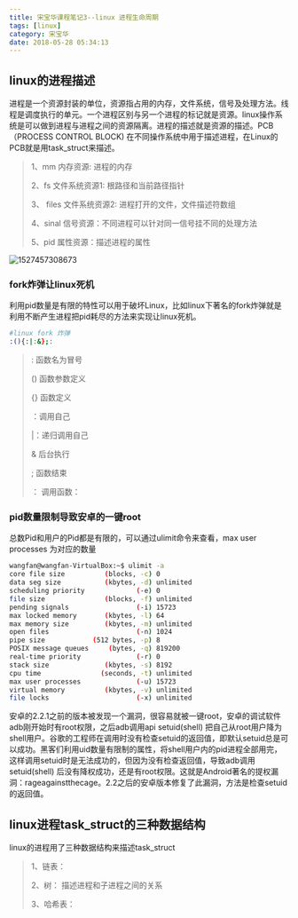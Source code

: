 ```yaml
---
title: 宋宝华课程笔记3--linux 进程生命周期
tags: [linux]
category: 宋宝华
date: 2018-05-28 05:34:13
---
```


## linux的进程描述

进程是一个资源封装的单位，资源指占用的内存，文件系统，信号及处理方法。线程是调度执行的单元。一个进程区别与另一个进程的标记就是资源。linux操作系统是可以做到进程与进程之间的资源隔离。进程的描述就是资源的描述。PCB （PROCESS CONTROL BLOCK) 在不同操作系统中用于描述进程，在Linux的PCB就是用task_struct来描述。

> 1、mm 内存资源:  进程的内存
>
> 2、fs 文件系统资源1: 根路径和当前路径指针
>
> 3、 files 文件系统资源2: 进程打开的文件，文件描述符数组
>
> 4、sinal 信号资源：不同进程可以针对同一信号挂不同的处理方法 
>
> 5、pid 属性资源：描述进程的属性

![1527457308673](C:\Users\wangfan\AppData\Local\Temp\1527457308673.png)

### fork炸弹让linux死机

利用pid数量是有限的特性可以用于破坏Linux，比如linux下著名的fork炸弹就是利用不断产生进程把pid耗尽的方法来实现让linux死机。

```bash
#linux fork 炸弹
:(){:|:&};:
```

> :   函数名为冒号
>
> ()  函数参数定义
>
> {} 函数定义
>
> ：调用自己
>
> |：递归调用自己
>
> &  后台执行
>
> ;   函数结束
>
> ： 调用函数：

### pid数量限制导致安卓的一键root

总数Pid和用户的Pid都是有限的，可以通过ulimit命令来查看，max user processes 为对应的数量

```bash
wangfan@wangfan-VirtualBox:~$ ulimit -a
core file size          (blocks, -c) 0
data seg size           (kbytes, -d) unlimited
scheduling priority             (-e) 0
file size               (blocks, -f) unlimited
pending signals                 (-i) 15723
max locked memory       (kbytes, -l) 64
max memory size         (kbytes, -m) unlimited
open files                      (-n) 1024
pipe size            (512 bytes, -p) 8
POSIX message queues     (bytes, -q) 819200
real-time priority              (-r) 0
stack size              (kbytes, -s) 8192
cpu time               (seconds, -t) unlimited
max user processes              (-u) 15723
virtual memory          (kbytes, -v) unlimited
file locks                      (-x) unlimited
```

安卓的2.2.1之前的版本被发现一个漏洞，很容易就被一键root，安卓的调试软件adb刚开始时有root权限，之后adb调用api  setuid(shell) 把自己从root用户降为shell用户。谷歌的工程师在调用时没有检查setuid的返回值，即默认setuid总是可以成功。黑客们利用uid数量有限制的属性，将shell用户内的pid进程全部用完，这样调用setuid时是无法成功的，但因为没有检查返回值，导致adb调用setuid(shell) 后没有降权成功，还是有root权限。这就是Android著名的提权漏洞：rageagainstthecage。2.2之后的安卓版本修复了此漏洞，方法是检查setuid的返回值。

## linux进程task_struct的三种数据结构

linux的进程用了三种数据结构来描述task_struct

> 1、链表：
>
> 2、树：  描述进程和子进程之间的关系
>
> 3、哈希表：

### 